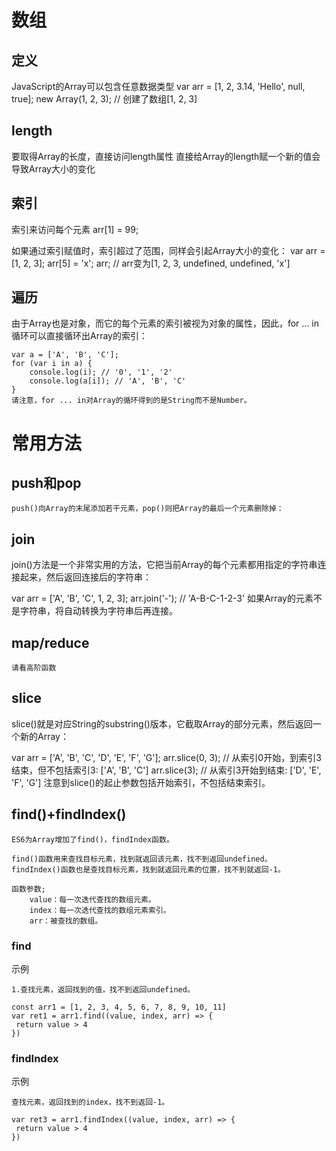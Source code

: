 




# 数组

## 定义

JavaScript的Array可以包含任意数据类型
var arr = [1, 2, 3.14, 'Hello', null, true];
new Array(1, 2, 3); // 创建了数组[1, 2, 3]

## length

要取得Array的长度，直接访问length属性
直接给Array的length赋一个新的值会导致Array大小的变化


## 索引

索引来访问每个元素
arr[1] = 99;

如果通过索引赋值时，索引超过了范围，同样会引起Array大小的变化：
var arr = [1, 2, 3];
arr[5] = 'x';
arr; // arr变为[1, 2, 3, undefined, undefined, 'x']

## 遍历

由于Array也是对象，而它的每个元素的索引被视为对象的属性，因此，for ... in循环可以直接循环出Array的索引：

    var a = ['A', 'B', 'C'];
    for (var i in a) {
        console.log(i); // '0', '1', '2'
        console.log(a[i]); // 'A', 'B', 'C'
    }
    请注意，for ... in对Array的循环得到的是String而不是Number。

# 常用方法


## push和pop

    push()向Array的末尾添加若干元素，pop()则把Array的最后一个元素删除掉：


## join


join()方法是一个非常实用的方法，它把当前Array的每个元素都用指定的字符串连接起来，然后返回连接后的字符串：

var arr = ['A', 'B', 'C', 1, 2, 3];
arr.join('-'); // 'A-B-C-1-2-3'
如果Array的元素不是字符串，将自动转换为字符串后再连接。


## map/reduce

    请看高阶函数


## slice
slice()就是对应String的substring()版本，它截取Array的部分元素，然后返回一个新的Array：

var arr = ['A', 'B', 'C', 'D', 'E', 'F', 'G'];
arr.slice(0, 3); // 从索引0开始，到索引3结束，但不包括索引3: ['A', 'B', 'C']
arr.slice(3); // 从索引3开始到结束: ['D', 'E', 'F', 'G']
注意到slice()的起止参数包括开始索引，不包括结束索引。


## find()+findIndex()

    ES6为Array增加了find()，findIndex函数。
    
    find()函数用来查找目标元素，找到就返回该元素，找不到返回undefined。
    findIndex()函数也是查找目标元素，找到就返回元素的位置，找不到就返回-1。
    
    函数参数;
        value：每一次迭代查找的数组元素。
        index：每一次迭代查找的数组元素索引。
        arr：被查找的数组。

### find 


示例

    1.查找元素，返回找到的值，找不到返回undefined。
    
    const arr1 = [1, 2, 3, 4, 5, 6, 7, 8, 9, 10, 11]
    var ret1 = arr1.find((value, index, arr) => {
     return value > 4
    })


### findIndex

示例

    查找元素，返回找到的index，找不到返回-1。
    
    var ret3 = arr1.findIndex((value, index, arr) => {
     return value > 4
    })

